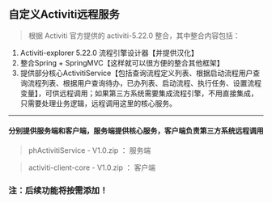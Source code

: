 ﻿## 自定义Activiti远程服务
>  根据 Activiti 官方提供的 activiti-5.22.0 整合，其中整合内容包括：
1. Activiti-explorer 5.22.0 流程引擎设计器【并提供汉化】
2. 整合Spring + SpringMVC【这样就可以很方便的整合其他框架】
3. 提供部分核心ActivitiService【包括查询流程定义列表、根据启动流程用户查询流程列表、根据用户查询待办，已办列表、启动流程、执行任务、设置流程变量】，可供远程调用；如果第三方系统需要集成流程引擎，不用直接集成，只需要处理业务逻辑，远程调用这里的核心服务。

---
#### 分别提供服务端和客户端，服务端提供核心服务，客户端负责第三方系统远程调用
>  phActivitiService - V1.0.zip    ： 服务端

>  activiti-client-core - V1.0.zip ： 客户端

### 注：后续功能将按需添加！
